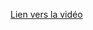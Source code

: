 [Lien vers la vidéo](https://www.youtube.com/watch?v=LJb1acBKAps&list=PLeXyx0kOyiXu_ju_10w9qDzqSDXYpqXDr&index=4)

